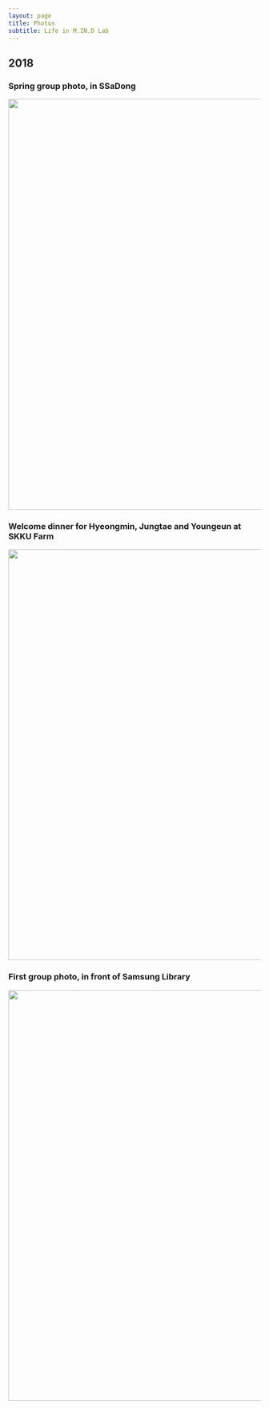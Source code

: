 ```yaml
---
layout: page
title: Photos
subtitle: Life in M.IN.D Lab
---
```

## 2018
  






### Spring group photo, in SSaDong 
<img src="https://raw.githubusercontent.com/mindlab-skku/mindlab-skku.github.io/master/img/Image uploaded from iOS.jpg" width="820" align="center"/>
  

<br>



  
### Welcome dinner for Hyeongmin, Jungtae and Youngeun at SKKU Farm
<img src="https://raw.githubusercontent.com/mindlab-skku/mindlab-skku.github.io/master/img/180305_newcomer_welcome_dinner_mokjang.jpeg" width="820" align="center"/>
  

<br>




### First group photo, in front of Samsung Library
<img src="https://raw.githubusercontent.com/mindlab-skku/mindlab-skku.github.io/master/img/group_photo.jpg" width="820" align="center"/>
